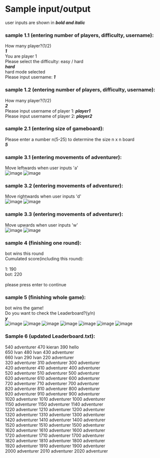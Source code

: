 # Sample input/output
user inputs are shown in ***bold and italic***

### sample 1.1 (entering number of players, difficulty, username):

  How many player?(1/2)<br />
  ***1*** <br />
  You are player 1<br />
  Please select the difficulty: easy / hard<br />
  ***hard***<br />
  hard mode selected<br />
  Please input username: ***1***

### sample 1.2 (entering number of players, difficulty, username):

  How many player?(1/2)<br />
  ***2*** <br />
  Please input username of player 1: ***player1***<br />
  Please input username of player 2: ***player2***<br />

### sample 2.1 (entering size of gameboard):

  Please enter a number n(5-25) to determine the size n x n board<br />
  ***5***
  
### sample 3.1 (entering movements of adventurer):
Move leftwards when user inputs 'a'<br />
![image](golden_rush_a_1.1.png)
![image](golden_rush_a_1.2.png)

### sample 3.2 (entering movements of adventurer):
Move rightwards when user inputs 'd'<br />
![image](golden_rush_d_1.1.png)
![image](golden_rush_d_1.2.png)

### sample 3.3 (entering movements of adventurer):
Move upwards when user inputs 'w'<br />
![image](golden_rush_w_1.1.png)
![image](golden_rush_w_1.1.png)

### sample 4 (finishing one round):<br />

  bot wins this round<br />
  Cumulated score(including this round): <br />
  <br />
  1: 190<br />
  bot: 220<br />
  <br />
  please press enter to continue<br />

### sample 5 (finishing whole game):<br />


  bot wins the game!<br />
  Do you want to check the Leaderboard?(y/n)<br />
  ***y***<br />
![image](leaderboard_1.png)
![image](leaderboard_2.png)
![image](leaderboard_3.png)
![image](leaderboard_4.png)
![image](leaderboard_5.png)
![image](leaderboard_6.png)
![image](leaderboard_7.png)

### Sample 6 (updated Leaderboard.txt):
   540     adventurer      470     kieran  390     hello<br />
   650     Ivan    480     Ivan    430     adventurer<br />
   660     Ivan    290     Ivan    220     adventurer<br />
   320     adventurer      310     adventurer      300     adventurer<br />
   420     adventurer      410     adventurer      400     adventurer<br />
   520     adventurer      510     adventurer      500     adventurer<br />
   620     adventurer      610     adventurer      600     adventurer<br />
   720     adventurer      710     adventurer      700     adventurer<br />
   820     adventurer      810     adventurer      800     adventurer<br />
   920     adventurer      910     adventurer      900     adventurer<br />
  1020    adventurer      1010    adventurer      1000    adventurer<br />
  1150    adventurer      1150    adventurer      1140    adventurer<br />
  1220    adventurer      1210    adventurer      1200    adventurer<br />
  1320    adventurer      1310    adventurer      1300    adventurer<br />
  1420    adventurer      1410    adventurer      1400    adventurer<br />
  1520    adventurer      1510    adventurer      1500    adventurer<br />
  1620    adventurer      1610    adventurer      1600    adventurer<br />
  1720    adventurer      1710    adventurer      1700    adventurer<br />
  1820    adventurer      1810    adventurer      1800    adventurer<br />
  1920    adventurer      1910    adventurer      1900    adventurer<br />
  2000    adventurer      2010    adventurer      2020    adventurer<br />
